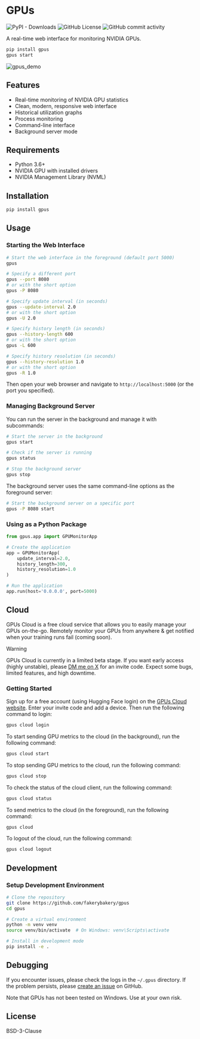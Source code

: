 # GPUs

![PyPI - Downloads](https://img.shields.io/pypi/dm/gpus) ![GitHub License](https://img.shields.io/github/license/fakerybakery/gpus) ![GitHub commit activity](https://img.shields.io/github/commit-activity/m/fakerybakery/gpus)


A real-time web interface for monitoring NVIDIA GPUs.

```bash
pip install gpus
gpus start
```

![gpus_demo](https://github.com/user-attachments/assets/4f92d8b0-2937-4cdd-947f-9366d11370a1)

## Features

- Real-time monitoring of NVIDIA GPU statistics
- Clean, modern, responsive web interface
- Historical utilization graphs
- Process monitoring
- Command-line interface
- Background server mode

## Requirements

- Python 3.6+
- NVIDIA GPU with installed drivers
- NVIDIA Management Library (NVML)

## Installation

```bash
pip install gpus
```

## Usage

### Starting the Web Interface

```bash
# Start the web interface in the foreground (default port 5000)
gpus

# Specify a different port
gpus --port 8080
# or with the short option
gpus -P 8080

# Specify update interval (in seconds)
gpus --update-interval 2.0
# or with the short option
gpus -U 2.0

# Specify history length (in seconds)
gpus --history-length 600
# or with the short option
gpus -L 600

# Specify history resolution (in seconds)
gpus --history-resolution 1.0
# or with the short option
gpus -R 1.0
```

Then open your web browser and navigate to `http://localhost:5000` (or the port you specified).

### Managing Background Server

You can run the server in the background and manage it with subcommands:

```bash
# Start the server in the background
gpus start

# Check if the server is running
gpus status

# Stop the background server
gpus stop
```

The background server uses the same command-line options as the foreground server:

```bash
# Start the background server on a specific port
gpus -P 8080 start
```

### Using as a Python Package

```python
from gpus.app import GPUMonitorApp

# Create the application
app = GPUMonitorApp(
    update_interval=2.0,
    history_length=300,
    history_resolution=1.0
)

# Run the application
app.run(host='0.0.0.0', port=5000)
```

## Cloud

GPUs Cloud is a free cloud service that allows you to easily manage your GPUs on-the-go. Remotely monitor your GPUs from anywhere & get notified when your training runs fail (coming soon).

> [!WARNING]
> GPUs Cloud is currently in a limited beta stage. If you want early access (highly unstable), please [DM me on X](https://x.com/realmrfakename) for an invite code. Expect some bugs, limited features, and high downtime.

### Getting Started

Sign up for a free account (using Hugging Face login) on the [GPUs Cloud website](https://gpus.mrfake.name). Enter your invite code and add a device. Then run the following command to login:

```bash
gpus cloud login
```

To start sending GPU metrics to the cloud (in the background), run the following command:

```bash
gpus cloud start
```

To stop sending GPU metrics to the cloud, run the following command:

```bash
gpus cloud stop
```

To check the status of the cloud client, run the following command:

```bash
gpus cloud status
```

To send metrics to the cloud (in the foreground), run the following command:

```bash
gpus cloud
```

To logout of the cloud, run the following command:

```bash
gpus cloud logout
```

## Development

### Setup Development Environment

```bash
# Clone the repository
git clone https://github.com/fakerybakery/gpus
cd gpus

# Create a virtual environment
python -m venv venv
source venv/bin/activate  # On Windows: venv\Scripts\activate

# Install in development mode
pip install -e .
```

## Debugging

If you encounter issues, please check the logs in the `~/.gpus` directory. If the problem persists, please [create an issue](https://github.com/fakerybakery/gpus/issues) on GitHub.

Note that GPUs has not been tested on Windows. Use at your own risk.

## License

BSD-3-Clause
